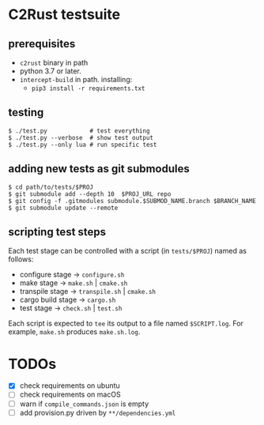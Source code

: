 # C2Rust testsuite

## prerequisites

- `c2rust` binary in path
- python 3.7 or later.
- `intercept-build` in path. installing:
    - `pip3 install -r requirements.txt`

## testing

    $ ./test.py            # test everything
    $ ./test.py --verbose  # show test output
    $ ./test.py --only lua # run specific test
    

## adding new tests as git submodules

    $ cd path/to/tests/$PROJ
    $ git submodule add --depth 10  $PROJ_URL repo
    $ git config -f .gitmodules submodule.$SUBMOD_NAME.branch $BRANCH_NAME
    $ git submodule update --remote
    
## scripting test steps

Each test stage can be controlled with a script (in `tests/$PROJ`) named as follows:

- configure stage -> `configure.sh`
- make stage ->  `make.sh` | `cmake.sh`
- transpile stage ->  `transpile.sh` | `cmake.sh`
- cargo build stage -> `cargo.sh`
- test stage -> `check.sh` | `test.sh`

Each script is expected to `tee` its output to a file named `$SCRIPT.log`. For example, `make.sh` produces `make.sh.log`.

# TODOs
- [x] check requirements on ubuntu
- [ ] check requirements on macOS
- [ ] warn if `compile_commands.json` is empty
- [ ] add provision.py driven by `**/dependencies.yml`
